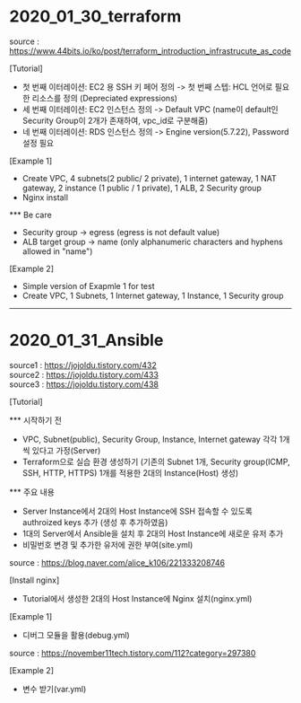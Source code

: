 # 2020_01_30_terraform

source : https://www.44bits.io/ko/post/terraform_introduction_infrastrucute_as_code

[Tutorial]
- 첫 번째 이터레이션: EC2 용 SSH 키 페어 정의 -> 첫 번째 스텝: HCL 언어로 필요한 리소스를 정의 (Depreciated expressions)
- 세 번째 이터레이션: EC2 인스턴스 정의 -> Default VPC (name이 default인 Security Group이 2개가 존재하여, vpc_id로 구분해줌)
- 네 번째 이터레이션: RDS 인스턴스 정의 -> Engine version(5.7.22), Password 설정 필요

[Example 1]
- Create VPC, 4 subnets(2 public/ 2 private), 1 internet gateway, 1 NAT gateway, 2 instance (1 public / 1 private), 1 ALB, 2 Security group
- Nginx install

*** Be care
- Security group -> egress (egress is not default value)
- ALB target group -> name (only alphanumeric characters and hyphens allowed in "name")

[Example 2]
- Simple version of Exapmle 1 for test
- Create VPC, 1 Subnets, 1 Internet gateway, 1 Instance, 1 Security group
------------------------------

# 2020_01_31_Ansible

source1 : https://jojoldu.tistory.com/432  
source2 : https://jojoldu.tistory.com/433  
source3 : https://jojoldu.tistory.com/438  

[Tutorial]

*** 시작하기 전
- VPC, Subnet(public), Security Group, Instance, Internet gateway 각각 1개씩 있다고 가정(Server)
- Terraform으로 실습 환경 생성하기 (기존의 Subnet 1개, Security group(ICMP, SSH, HTTP, HTTPS) 1개를 적용한 2대의 Instance(Host) 생성)

*** 주요 내용
- Server Instance에서 2대의 Host Instance에 SSH 접속할 수 있도록 authroized keys 추가 (생성 후 추가하였음)
- 1대의 Server에서 Ansible을 설치 후 2대의 Host Instance에 새로운 유저 추가
- 비밀번호 변경 및 추가한 유저에 권한 부여(site.yml)


source : https://blog.naver.com/alice_k106/221333208746

[Install nginx]
- Tutorial에서 생성한 2대의 Host Instance에 Nginx 설치(nginx.yml)

[Example 1]
- 디버그 모듈을 활용(debug.yml)

source : https://november11tech.tistory.com/112?category=297380

[Example 2]
- 변수 받기(var.yml)